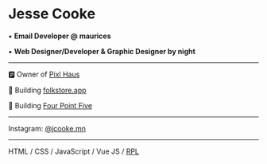 # Jesse Cooke

:black_small_square: **Email Developer @ maurices**

:black_small_square: **Web Designer/Developer & Graphic Designer by night**

***

:parking: Owner of [Pixl Haus](https://www.instagram.com/pixlhaus.design/)

:iphone: Building [folkstore.app](https://www.folkstore.app/)

:memo: Building [Four Point Five](https://fourpointfive.netlify.app/)

***

Instagram: [@jcooke.mn](https://www.instagram.com/jcooke.mn/)

***

HTML / CSS / JavaScript / Vue JS / [RPL](https://github.com/jessecookedesign/rpl)
